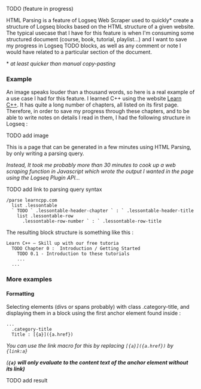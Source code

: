 TODO (feature in progress)

HTML Parsing is a feature of Logseq Web Scraper used to quickly\* create a structure of Logseq blocks based on the HTML structure of a given website. The typical usecase that I have for this feature is when I'm consuming some structured document (course, book, tutorial, playlist...) and I want to save my progress in Logseq TODO blocks, as well as any comment or note I would have related to a particular section of the document.

\* _at least quicker than manual copy-pasting_

### Example

An image speaks louder than a thousand words, so here is a real example of a use case I had for this feature. I learned C++ using the website [Learn C++](https://www.learncpp.com/). It has quite a long number of chapters, all listed on its first page. Therefore, in order to save my progress through these chapters, and to be able to write notes on details I read in them, I had the following structure in Logseq :

TODO add image

This is a page that can be generated in a few minutes using HTML Parsing, by only writing a parsing query.

_Instead, It took me probably more than 30 minutes to cook up a web scraping function in Javascript which wrote the output I wanted in the page using the Logseq Plugin API..._

TODO add link to parsing query syntax

```
/parse learncpp.com
  list .lessontable
  ` TODO ` .lessontable-header-chapter ` : ` .lessontable-header-title
    list .lessontable-row
      .lessontable-row-number ` : ` .lessontable-row-title
```

The resulting block structure is something like this :

```
Learn C++ – Skill up with our free tutoria
  TODO Chapter 0 :  Introduction / Getting Started
    TODO 0.1 - Introduction to these tutorials
    ...
  ...

```

### More examples

#### Formatting

Selecting elements (divs or spans probably) with class .category-title, and displaying them in a block using the first anchor element found inside :

```
...
  .category-title
  Title : [{a}]({a.href})
```

_You can use the link macro for this by replacing `[{a}]({a.href})` by `{link:a}`_

_(**`{a}` will only evaluate to the content text of the anchor element without its link)**_

TODO add result
